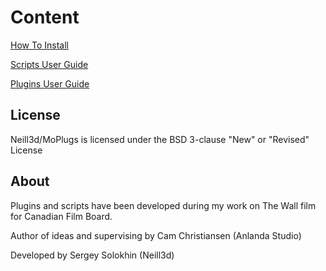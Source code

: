 
# Content

[How To Install](HowToIntall.md)

[Scripts User Guide](Scripts.md)

[Plugins User Guide](Plugins.md)


## License

  Neill3d/MoPlugs is licensed under the BSD 3-clause "New" or "Revised" License

## About

 Plugins and scripts have been developed during my work on The Wall film for Canadian Film Board.

  Author of ideas and supervising by Cam Christiansen (Anlanda Studio)

 Developed by Sergey Solokhin (Neill3d)
 

